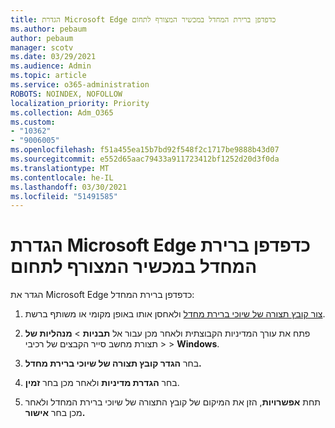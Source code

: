 ```yaml
---
title: הגדרת Microsoft Edge כדפדפן ברירת המחדל במכשיר המצורף לתחום
ms.author: pebaum
author: pebaum
manager: scotv
ms.date: 03/29/2021
ms.audience: Admin
ms.topic: article
ms.service: o365-administration
ROBOTS: NOINDEX, NOFOLLOW
localization_priority: Priority
ms.collection: Adm_O365
ms.custom:
- "10362"
- "9006005"
ms.openlocfilehash: f51a455ea15b7bd92f548f2c1717be9888b43d07
ms.sourcegitcommit: e552d65aac79433a911723412bf1252d20d3f0da
ms.translationtype: MT
ms.contentlocale: he-IL
ms.lasthandoff: 03/30/2021
ms.locfileid: "51491585"
---
```

# <a name="set-microsoft-edge-as-the-default-browser-on-a-domain-joined-device"></a>הגדרת Microsoft Edge כדפדפן ברירת המחדל במכשיר המצורף לתחום

הגדר את Microsoft Edge כדפדפן ברירת המחדל: 

1. [צור קובץ תצורה של שיוכי ברירת מחדל](https://go.microsoft.com/fwlink/?linkid=2132437) ולאחסן אותו באופן מקומי או משותף ברשת.

1. פתח את עורך המדיניות הקבוצתית ולאחר מכן עבור אל **תבניות**  >  **מנהליות של** תצורת מחשב סייר הקבצים של רכיבי  >    >  **Windows**.

1. בחר **הגדר קובץ תצורה של שיוכי ברירת מחדל.**

1. בחר **הגדרת מדיניות** ולאחר מכן בחר **זמין**.

1. תחת **אפשרויות**, הזן את המיקום של קובץ התצורה של שיוכי ברירת המחדל ולאחר מכן בחר **אישור.**
